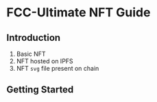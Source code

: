 # FCC-Ultimate NFT Guide

## Introduction
1. Basic NFT 
2. NFT hosted on IPFS
3. NFT `svg` file present on chain

## Getting Started